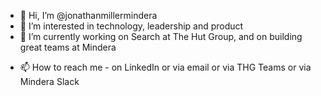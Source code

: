 - 👋 Hi, I’m @jonathanmillermindera
- 👀 I’m interested in technology, leadership and product
- 🌱 I’m currently working on Search at The Hut Group, and on building great teams at Mindera
<!-- - 💞️ I’m looking to collaborate on ... -->
- 📫 How to reach me - on LinkedIn or via email or via THG Teams or via Mindera Slack

<!---
jonathanmillermindera/jonathanmillermindera is a ✨ special ✨ repository because its `README.md` (this file) appears on your GitHub profile.
You can click the Preview link to take a look at your changes.
--->
